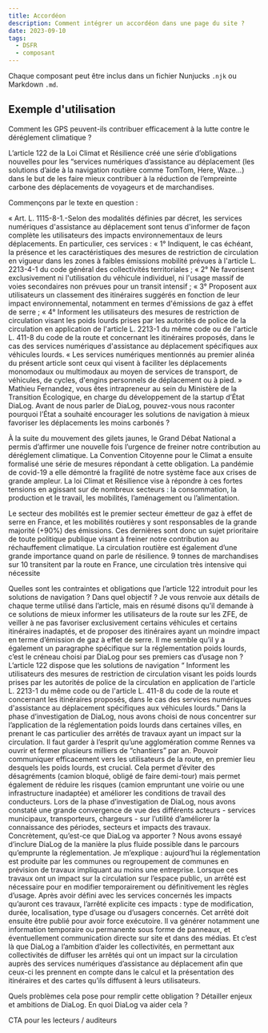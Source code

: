 ```yaml
---
title: Accordéon
description: Comment intégrer un accordéon dans une page du site ?
date: 2023-09-10
tags:
  - DSFR
  - composant
---
```

Chaque composant peut être inclus dans un fichier Nunjucks `.njk` ou Markdown `.md`.

## Exemple d'utilisation
Comment les GPS peuvent-ils contribuer efficacement à la lutte contre le déréglement climatique ?


L’article 122 de la Loi Climat et Résilience créé une série d’obligations nouvelles pour les “services numériques d’assistance au déplacement (les solutions d’aide à la navigation routière comme TomTom, Here, Waze…) dans le but de les faire mieux contribuer à la réduction de l’empreinte carbone des déplacements de voyageurs et de marchandises.


Commençons par le texte en question :

« Art. L. 1115-8-1.-Selon des modalités définies par décret, les services numériques d'assistance au déplacement sont tenus d'informer de façon complète les utilisateurs des impacts environnementaux de leurs déplacements. En particulier, ces services :
« 1° Indiquent, le cas échéant, la présence et les caractéristiques des mesures de restriction de circulation en vigueur dans les zones à faibles émissions mobilité prévues à l'article L. 2213-4-1 du code général des collectivités territoriales ;
« 2° Ne favorisent exclusivement ni l'utilisation du véhicule individuel, ni l'usage massif de voies secondaires non prévues pour un transit intensif ;
« 3° Proposent aux utilisateurs un classement des itinéraires suggérés en fonction de leur impact environnemental, notamment en termes d'émissions de gaz à effet de serre ;
« 4° Informent les utilisateurs des mesures de restriction de circulation visant les poids lourds prises par les autorités de police de la circulation en application de l'article L. 2213-1 du même code ou de l'article L. 411-8 du code de la route et concernant les itinéraires proposés, dans le cas des services numériques d'assistance au déplacement spécifiques aux véhicules lourds.
« Les services numériques mentionnés au premier alinéa du présent article sont ceux qui visent à faciliter les déplacements monomodaux ou multimodaux au moyen de services de transport, de véhicules, de cycles, d'engins personnels de déplacement ou à pied. »
Mathieu Fernandez, vous êtes intrapreneur au sein du Ministère de la Transition Écologique, en charge du développement de la startup d’État DiaLog. Avant de nous parler de DiaLog, pouvez-vous nous raconter pourquoi l’État a souhaité encourager les solutions de navigation à mieux favoriser les déplacements les moins carbonés ?

À la suite du mouvement des gilets jaunes, le Grand Débat National a permis d’affirmer une nouvelle fois l’urgence de freiner notre contribution au déréglement climatique. La Convention Citoyenne pour le Climat a ensuite formalisé une série de mesures répondant à cette obligation. La pandémie de covid-19 a elle démontré la fragilité de notre système face aux crises de grande ampleur. La loi Climat et Résilience vise à répondre à ces fortes tensions en agissant sur de nombreux secteurs :  la consommation, la production et le travail, les mobilités, l’aménagement ou l’alimentation.

Le secteur des mobilités est le premier secteur émetteur de gaz à effet de serre en France, et les mobilités routières y sont responsables de la grande majorité (+90%) des émissions. Ces dernières sont donc un sujet prioritaire de toute politique publique visant à freiner notre contribution au réchauffement climatique. La circulation routière est également d’une grande importance quand on parle de résilience. 9 tonnes de marchandises sur 10 transitent par la route en France, une circulation très intensive qui nécessite

Quelles sont les contraintes et obligations que l’article 122 introduit pour les solutions de navigation ? Dans quel objectif ?
Je vous renvoie aux détails de chaque terme utilisé dans l’article, mais en résumé disons qu’il demande à ce solutions de mieux informer les utilisateurs de la route sur les ZFE, de veiller à ne pas favoriser exclusivement certains véhicules et certains itinéraires inadaptés, et de proposer des itinéraires ayant un moindre impact en terme d’émission de gaz à effet de serre.
Il me semble qu’il y a également un paragraphe spécifique sur la réglementation poids lourds, c’est le créneau choisi par DiaLog pour ses premiers cas d’usage non ?
L’article 122 dispose que les solutions de navigation “ Informent les utilisateurs des mesures de restriction de circulation visant les poids lourds prises par les autorités de police de la circulation en application de l'article L. 2213-1 du même code ou de l'article L. 411-8 du code de la route et concernant les itinéraires proposés, dans le cas des services numériques d'assistance au déplacement spécifiques aux véhicules lourds.”
Dans la phase d’investigation de DiaLog, nous avons choisi de nous concentrer sur l’application de la réglementation poids lourds dans certaines villes, en prenant le cas particulier des arrêtés de travaux ayant un impact sur la circulation. Il faut garder à l’esprit qu’une agglomération comme Rennes va ouvrir et fermer plusieurs milliers de “chantiers” par an. Pouvoir communiquer efficacement vers les utilisateurs de la route, en premier lieu desquels les poids lourds, est crucial. Cela permet d’éviter des désagréments (camion bloqué, obligé de faire demi-tour) mais permet également de réduire les risques (camion empruntant une voirie ou une infrastructure inadaptée) et améliorer les conditions de travail des conducteurs. Lors de la phase d’investigation de DiaLog, nous avons constaté une grande convergence de vue des différents acteurs - services municipaux, transporteurs, chargeurs - sur l’utilité d’améliorer la connaissance des périodes, secteurs et impacts des travaux.
Concrètement, qu’est-ce que DiaLog va apporter ?
Nous avons essayé d’inclure DiaLog de la manière la plus fluide possible dans le parcours qu’emprunte la réglementation. Je m’explique : aujourd’hui la réglementation est produite par les communes ou regroupement de communes en prévision de travaux impliquant au moins une entreprise. Lorsque ces travaux ont un impact sur la circulation sur l’espace public, un arrêté est nécessaire pour en modifier temporairement ou définitivement les règles d’usage. Après avoir défini avec les services concernés les impacts qu’auront ces travaux, l’arrêté explicite ces impacts : type de modification, durée, localisation, type d’usage ou d’usagers concernés. Cet arrêté doit ensuite être publié pour avoir force exécutoire. Il va générer notamment une information temporaire ou permanente sous forme de panneaux, et éventuellement communication directe sur site et dans des médias.
Et c’est là que DiaLog a l’ambition d’aider les collectivités, en permettant aux collectivités de diffuser les arrêtés qui ont un impact sur la circulation auprès des services numériques d’assistance au déplacement afin que ceux-ci les prennent en compte dans le calcul et la présentation des itinéraires et des cartes qu’ils diffusent à leurs utilisateurs.


 Quels problèmes cela pose pour remplir cette obligation ? Détailler enjeux et ambitions de DiaLog. En quoi DiaLog va aider cela ?


CTA pour les lecteurs / auditeurs
